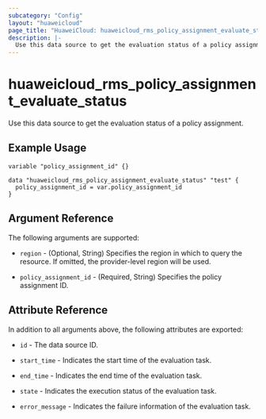 ```yaml
---
subcategory: "Config"
layout: "huaweicloud"
page_title: "HuaweiCloud: huaweicloud_rms_policy_assignment_evaluate_status"
description: |-
  Use this data source to get the evaluation status of a policy assignment.
---
```


# huaweicloud_rms_policy_assignment_evaluate_status

Use this data source to get the evaluation status of a policy assignment.

## Example Usage

```hcl
variable "policy_assignment_id" {}

data "huaweicloud_rms_policy_assignment_evaluate_status" "test" {
  policy_assignment_id = var.policy_assignment_id
}
```

## Argument Reference

The following arguments are supported:

* `region` - (Optional, String) Specifies the region in which to query the resource.
  If omitted, the provider-level region will be used.

* `policy_assignment_id` - (Required, String) Specifies the policy assignment ID.

## Attribute Reference

In addition to all arguments above, the following attributes are exported:

* `id` - The data source ID.

* `start_time` - Indicates the start time of the evaluation task.

* `end_time` - Indicates the end time of the evaluation task.

* `state` - Indicates the execution status of the evaluation task.

* `error_message` - Indicates the failure information of the evaluation task.
